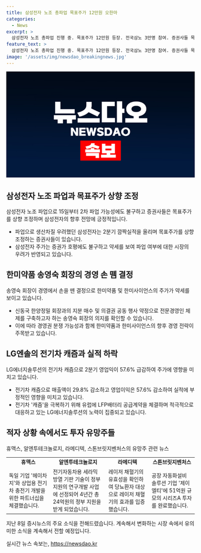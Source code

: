 ```yaml
---
title: 삼성전자 노조 총파업 목표주가 12만원 오한마
categories:
  - News
excerpt: >
  삼성전자 노조 총파업 진행 중. 목표주가 12만원 등장. 전국삼노 3만명 참여. 증권사들 목표주가 일제히 상향 예측. 한미약품 송영숙 회장, 경영 손 뗀다. 신동국 한양정밀 회장과 협력. 전기차 캐즘으로 LG엔솔 실적 하락. LFP배터리로 대응 시도. 휴맥스, 헤이차지와 유럽 상업용 전기차 충전기 개발. 알엔투테크놀로지, 전기차용 세라믹 방열기판 사업 확대. 라메디텍, 레이저 채혈기 유효성 검증. 스톤브릿지벤처스, 제이엘티에 51억원 투자. #오한마 #증시뉴스
feature_text: >
  삼성전자 노조 총파업 진행 중. 목표주가 12만원 등장. 전국삼노 3만명 참여. 증권사들 목표주가 일제히 상향 예측. 한미약품 송영숙 회장, 경영 손 뗀다. 신동국 한양정밀 회장과 협력. 전기차 캐즘으로 LG엔솔 실적 하락. LFP배터리로 대응 시도. 휴맥스, 헤이차지와 유럽 상업용 전기차 충전기 개발. 알엔투테크놀로지, 전기차용 세라믹 방열기판 사업 확대. 라메디텍, 레이저 채혈기 유효성 검증. 스톤브릿지벤처스, 제이엘티에 51억원 투자. #오한마 #증시뉴스
image: '/assets/img/newsdao_breakingnews.jpg'
---
```


<p><img src="/assets/img/newsdao_breakingnews.jpg" alt="ontimetimes 속보" /></p>

<h2 data-ke-size="size26">삼성전자 노조 파업과 목표주가 상향 조정</h2>

<p data-ke-size="size16">삼성전자 노조 파업으로 15일부터 2차 파업 가능성에도 불구하고 증권사들은 목표주가를 상향 조정하며 삼성전자의 향후 전망에 긍정적입니다.</p>

<ul>
    <li>파업으로 생산차질 우려했던 삼성전자는 2분기 깜짝실적을 올리며 목표주가를 상향 조정하는 증권사들이 있습니다.</li>
    <li>삼성전자 주가는 증권가 호평에도 불구하고 약세를 보여 파업 여부에 대한 시장의 우려가 반영되고 있습니다.</li>
</ul>

<h2 data-ke-size="size26">한미약품 송영숙 회장의 경영 손 뗌 결정</h2>

<p data-ke-size="size16">송영숙 회장이 경영에서 손을 뗀 결정으로 한미약품 및 한미사이언스의 주가가 약세를 보이고 있습니다.</p>

<ul>
    <li>신동국 한양정밀 회장과의 지분 매수 및 의결권 공동 행사 약정으로 전문경영인 체제를 구축하고자 하는 송영숙 회장의 의지를 확인할 수 있습니다.</li>
    <li>이에 따라 경영권 분쟁 가능성과 함께 한미약품과 한미사이언스의 향후 경영 전략이 주목받고 있습니다.</li>
</ul>

<h2 data-ke-size="size26">LG엔솔의 전기차 캐즘과 실적 하락</h2>

<p data-ke-size="size16">LG에너지솔루션의 전기차 캐즘으로 2분기 영업익이 57.6% 급감하여 주가에 영향을 미치고 있습니다.</p>

<ul>
    <li>전기차 캐즘으로 매출액이 29.8% 감소하고 영업이익은 57.6% 감소하여 실적에 부정적인 영향을 미치고 있습니다.</li>
    <li>전기차 '캐즘'을 극복하기 위해 유럽에 LFP배터리 공급계약을 체결하며 적극적으로 대응하고 있는 LG에너지솔루션의 노력이 집중되고 있습니다.</li>
</ul>

<h2 data-ke-size="size26">적자 상황 속에서도 투자 유망주들</h2>

<p data-ke-size="size16">휴맥스, 알엔투테크놀로지, 라메디텍, 스톤브릿지벤처스의 유망주 관련 뉴스</p>

<table>
    <tbody>
        <tr>
            <td style="text-align: center; height: 17px;"><b>휴맥스</b></td>
            <td style="text-align: center; height: 17px;"><b>알엔투테크놀로지</b></td>
            <td style="text-align: center; height: 17px;"><b>라메디텍</b></td>
            <td style="text-align: center; height: 17px;"><b>스톤브릿지벤처스</b></td>
        </tr>
        <tr>
            <td>독일 기업 '헤이차지'와 상업용 전기차 충전기 개발을 위한 파트너십을 체결했습니다.</td>
            <td>전기자동차용 세라믹 방열 기판 기술이 정부 지원의 연구개발 사업에 선정되어 4년간 총 24억원의 정부 지원을 받게 되었습니다.</td>
            <td>레이저 채혈기의 유효성을 확인하여 당뇨환자 대상으로 레이저 채혈기의 효과를 입증했습니다.</td>
            <td>공장 자동화설비 솔루션 기업 '제이엘티'에 51억원 규모의 시리즈A 투자를 완료했습니다.</td>
        </tr>
    </tbody>
</table>

<p data-ke-size="size16">지난 8일 증시뉴스의 주요 소식을 전해드렸습니다. 계속해서 변화하는 시장 속에서 유의미한 소식을 계속해서 전할 예정입니다.</p>
실시간 뉴스 속보는, <a href="https://newsdao.kr" rel="dofollow">https://newsdao.kr</a>


